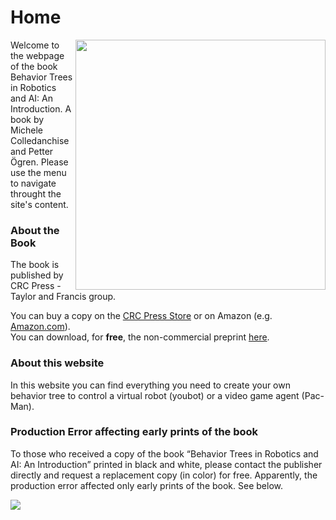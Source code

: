 # Home
<img align="right" src="https://images.tandf.co.uk/common/jackets/amazon/978113859/9781138593732.jpg" height="400" />

Welcome to the webpage of the book Behavior Trees in Robotics and AI: An Introduction. A book by Michele Colledanchise and Petter Ögren.
Please use the menu to navigate throught the site's content.

### About the Book 
The book is published by CRC Press - Taylor and Francis group. 

You can buy a copy on the [CRC Press Store](https://www.crcpress.com/Behavior-Trees-in-Robotics-and-Al-An-Introduction/Colledanchise-Ogren/p/book/9781138593732) or on Amazon (e.g. [Amazon.com](https://www.amazon.com/Behavior-Trees-Robotics-Introduction-Intelligence/dp/1138593737)).<br>
You can download, for **free**, the non-commercial preprint [here](https://arxiv.org/abs/1709.00084).


### About this website
In this website you can find everything you need to create your own behavior tree to control a virtual robot (youbot) or a video game agent (Pac-Man).


### Production Error affecting early prints of the book

To those who received a copy of the book “Behavior Trees in Robotics and AI: An Introduction” printed in black and white, please contact the publisher directly and request a replacement copy (in color) for free. Apparently, the production error affected only early prints of the book. See below.

![](https://user-images.githubusercontent.com/8132627/107402581-6a284f80-6b04-11eb-861a-39a844312969.png)
